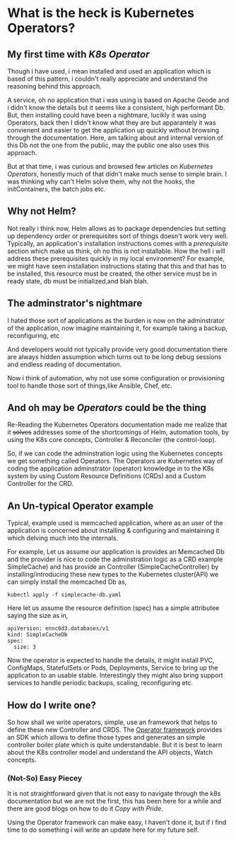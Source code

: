 # What is the heck is Kubernetes Operators?

## My first time with *K8s Operator*
Though i have used, i mean installed and used an application which is based of
this pattern, i couldn't really appreciate and understand the reasoning behind
this approach.

A service, oh no application that i was using is based on Apache Geode and i
didn't know the details but it seems like a consistent, high performant Db.
But, then installing could have been a nightmare, lucikly it was using
Operators, back then I didn't know what they are but apparantely it was 
convienent and easier to get the application up quickly without browsing
through the documentation. Here, am talking about and internal version of
this Db not the one from the public, may the public one also uses this approach.

But at that time, i was curious and browsed few articles on
*Kubernetes Operators*, honestly much of that didn't make much sense to simple
brain. I was thinking why can't Helm solve them, why not the hooks, the
initContainers, the batch jobs etc.


## Why not Helm?

Not really i think now, Helm allows as to package dependencies but setting up
dependency order or prerequisites sort of things doesn't work very well. Typically,
an application's installation instructions comes with a *prerequisite* section 
which make us think, oh no this is not installable. How the hell i will address
these prerequisites quickly in my local environment? For example, we might have
seen installation instructions stating that this and that has to be installed, 
this resource must be created, the other service must be in ready state, db must 
be initialized,and blah blah.


## The adminstrator's nightmare

I hated those sort of applications as the burden is now on the
adminstrator of the application, now imagine maintaining it, for example
taking a backup, reconfiguring, etc

And developers would not typically provide very good documentation there are always
hidden assumption which turns out to be long debug sessions and endless reading
of documentation.

Now i think of automation, why not use some configuration or
provisioning tool to handle those sort of things,like Ansible, Chef, etc.

## And oh may be *Operators* could be the thing
Re-Reading the Kubernetes Operators documentation made me
realize that it ~~solves~~ addresses some of the shortcomings of Helm,
automation tools, by using the K8s core concepts, Controller & Reconciler
(the control-loop).

So, if we can code the adminstration logic using the Kubernetes concepts we
get something called Operators. The Operators are Kubernetes way of coding the
application adminstrator (operator) knowledge in to the K8s system by using
Custom Resource Definitions (CRDs) and a Custom Controller for the CRD.

## An Un-typical Operator example

Typical, example used is memcached application, where as an user of the 
application is concerned about installing & configuring and maintaining it
which delving much into the internals.

For example, Let us assume our application is provides an Memcached Db and 
the provider is nice to code the adminstration logic as a CRD 
example SimpleCache) and has provide an Controller (SimpleCacheController) 
by installing/introducing these new types to the Kubernetes cluster(API) 
we can simply install the memcached Db as,

```
kubectl apply -f simplecache-db.yaml
```

Here let us assume the resource definition (spec) has a simple attributee saying
the size as in,

```
apiVersion: ennc0d3.databases/v1
kind: SimpleCacheDb
spec:
  size: 3
```

Now the operator is expected to handle the details, it might install PVC,
ConfigMaps, StatefulSets or Pods, Deployments, Service to bring up the 
application to an usable stable. Interestingly they might also bring support
services to handle periodic backups, scaling, reconfiguring etc.

## How do I write one?

So how shall we write operators, simple, use an framework that helps to define
these new Controller and CRDS. The [Operator framework](https://operatorframework.io/) provides an SDK which 
allows to define those types and generates an simple controller boiler plate
which is quite understandable. But it is best to learn about the K8s controller
model and understand the API objects, Watch concepts.


### (Not-So) Easy Piecey 
It is not straightforward given that is not easy to navigate through the k8s
documentation but we are not the first, this has been here for a while and there
are good blogs on how to do it *Copy with Pride*. 

Using the Operator framework can make easy, I haven't done it, but if i find time
to do something i will write an update here for my future self.



